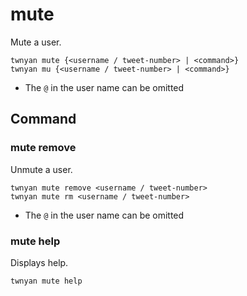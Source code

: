 # mute

Mute a user.

```
twnyan mute {<username / tweet-number> | <command>}
twnyan mu {<username / tweet-number> | <command>}
```

- The `@` in the user name can be omitted

## Command

### mute remove

Unmute a user.

```
twnyan mute remove <username / tweet-number>
twnyan mute rm <username / tweet-number>
```

- The `@` in the user name can be omitted

### mute help

Displays help.

```
twnyan mute help
```
